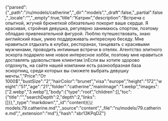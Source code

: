 {"parsed":{"_path":"/ru/models/catherine","_dir":"models","_draft":false,"_partial":false,"_locale":"","_empty":true,"title":"Катрин","description":"Встреча с опытной, жгучей брюнеткой обязательно покорит ваше сердце. Я красивая, стройная девушка, регулярно занимаюсь спортом, поэтому обладаю привлекательной фигурой. Люблю путешествовать, знаю английский язык, умею поддерживать интересную беседу. Мне нравиться отдыхать в клубах, ресторанах, танцевать с красивыми мужчинами, проводить интимные встречи в отелях. Агентство элитного эскорта подарило мне новое интересное хобби, поэтому мне нравиться доставлять удовольствие клиентам.\nЕсли вы хотите здорово отдохнуть, на сайте нашей компании есть разнообразная база эскортниц, среди которых вы сможете выбрать девушку мечты.","Price":"От 1000$","bustSize":"2","hairColor":"brunet","visa":"europe","height":"172","weight":"51","age":"21","folder":"catherine","mainImage":"1.webp","images":["2.webp","3.webp"],"body":{"type":"root","children":[],"toc":{"title":"","searchDepth":2,"depth":2,"links":[]}},"_type":"markdown","_id":"content:ru:models:79.catherine.md","_source":"content","_file":"ru/models/79.catherine.md","_extension":"md"},"hash":"sbr13KPqDZ"}